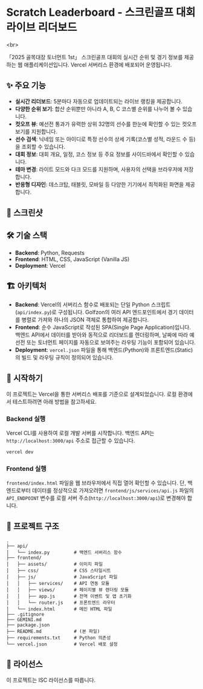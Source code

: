 # Scratch Leaderboard - 스크린골프 대회 라이브 리더보드

\<br\>

「2025 골목대장 토너먼트 1st」 스크린골프 대회의 실시간 순위 및 경기 정보를 제공하는 웹 애플리케이션입니다. Vercel 서버리스 환경에 배포되어 운영됩니다.

## ✨ 주요 기능

  * **실시간 리더보드**: 5분마다 자동으로 업데이트되는 라이브 랭킹을 제공합니다.
  * **다양한 순위 보기**: 합산 순위뿐만 아니라 A, B, C 코스별 순위를 나누어 볼 수 있습니다.
  * **컷오프 뷰**: 예선전 통과가 유력한 상위 32명의 선수를 한눈에 확인할 수 있는 컷오프 보기를 지원합니다.
  * **선수 검색**: 닉네임 또는 아이디로 특정 선수의 상세 기록(코스별 성적, 라운드 수 등)을 조회할 수 있습니다.
  * **대회 정보**: 대회 개요, 일정, 코스 정보 등 주요 정보를 사이드바에서 확인할 수 있습니다.
  * **테마 변경**: 라이트 모드와 다크 모드를 지원하며, 사용자의 선택을 브라우저에 저장합니다.
  * **반응형 디자인**: 데스크탑, 태블릿, 모바일 등 다양한 기기에서 최적화된 화면을 제공합니다.

## 📸 스크린샷



## 🛠️ 기술 스택

  * **Backend**: Python, Requests
  * **Frontend**: HTML, CSS, JavaScript (Vanilla JS)
  * **Deployment**: Vercel

## 🏗️ 아키텍처

  * **Backend**: Vercel의 서버리스 함수로 배포되는 단일 Python 스크립트(`api/index.py`)로 구성됩니다. Golfzon의 여러 API 엔드포인트에서 경기 데이터를 병렬로 가져와 하나의 JSON 객체로 통합하여 제공합니다.
  * **Frontend**: 순수 JavaScript로 작성된 SPA(Single Page Application)입니다. 백엔드 API에서 데이터를 받아와 동적으로 리더보드를 렌더링하며, 날짜에 따라 예선전 또는 토너먼트 페이지를 자동으로 보여주는 라우팅 기능이 포함되어 있습니다.
  * **Deployment**: `vercel.json` 파일을 통해 백엔드(Python)와 프론트엔드(Static)의 빌드 및 라우팅 규칙이 정의되어 있습니다.

## 🚀 시작하기

이 프로젝트는 Vercel을 통한 서버리스 배포를 기준으로 설계되었습니다. 로컬 환경에서 테스트하려면 아래 방법을 참고하세요.

### Backend 실행

Vercel CLI를 사용하여 로컬 개발 서버를 시작합니다. 백엔드 API는 `http://localhost:3000/api` 주소로 접근할 수 있습니다.

```bash
vercel dev
```

### Frontend 실행

`frontend/index.html` 파일을 웹 브라우저에서 직접 열어 확인할 수 있습니다. 단, 백엔드로부터 데이터를 정상적으로 가져오려면 `frontend/js/services/api.js` 파일의 `API_ENDPOINT` 변수를 로컬 서버 주소(`http://localhost:3000/api`)로 변경해야 합니다.

## 📁 프로젝트 구조

```
.
├── api/
│   └── index.py         # 백엔드 서버리스 함수
├── frontend/
│   ├── assets/          # 이미지 파일
│   ├── css/             # CSS 스타일시트
│   ├── js/              # JavaScript 파일
│   │   ├── services/    # API 연동 모듈
│   │   ├── views/       # 페이지별 뷰 렌더링 모듈
│   │   ├── app.js       # 전역 이벤트 및 앱 초기화
│   │   └── router.js    # 프론트엔드 라우터
│   └── index.html       # 메인 HTML 파일
├── .gitignore
├── GEMINI.md
├── package.json
├── README.md            # (본 파일)
├── requirements.txt     # Python 의존성
└── vercel.json          # Vercel 배포 설정
```

## 📄 라이선스

이 프로젝트는 ISC 라이선스를 따릅니다.